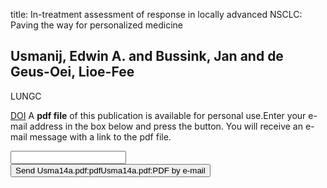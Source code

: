 title: In-treatment assessment of response in locally advanced NSCLC: Paving the way for personalized medicine

## Usmanij, Edwin A. and Bussink, Jan and de Geus-Oei, Lioe-Fee
LUNGC

<a href="https://doi.org/10.1016/j.lungcan.2014.10.006">DOI</a>
A <b>pdf file</b> of this publication is available for personal use.Enter your e-mail address in the box below and press the button. You will receive an e-mail message with a link to the pdf file.
<form action="sender.php">  <input type="text" name="email">  <input type="submit" value="Send Usma14a.pdf:pdfUsma14a.pdf:PDF by e-mail"></form>